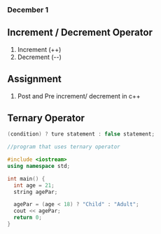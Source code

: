 ### December 1

Increment / Decrement Operator
-

1. Increment (++)
1. Decrement (--)


Assignment
-

1. Post and Pre increment/ decrement in c++

Ternary Operator
-

```cpp
(condition) ? ture statement : false statement;
```

```cpp
//program that uses ternary operator

#include <iostream>
using namespace std;

int main() {
  int age = 21;
  string agePar;

  agePar = (age < 18) ? "Child" : "Adult";
  cout << agePar;
  return 0;
}
```